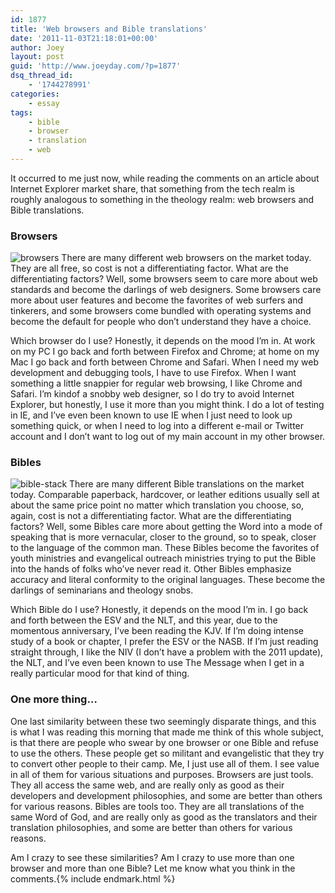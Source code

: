 ```yaml
---
id: 1877
title: 'Web browsers and Bible translations'
date: '2011-11-03T21:18:01+00:00'
author: Joey
layout: post
guid: 'http://www.joeyday.com/?p=1877'
dsq_thread_id:
    - '1744278991'
categories:
    - essay
tags:
    - bible
    - browser
    - translation
    - web
---
```


It occurred to me just now, while reading the comments on an article about Internet Explorer market share, that something from the tech realm is roughly analogous to something in the theology realm: web browsers and Bible translations.

### Browsers

![](http://joeyday.com/wp-content/uploads/2011/11/browsers-150x150.jpg "browsers") There are many different web browsers on the market today. They are all free, so cost is not a differentiating factor. What are the differentiating factors? Well, some browsers seem to care more about web standards and become the darlings of web designers. Some browsers care more about user features and become the favorites of web surfers and tinkerers, and some browsers come bundled with operating systems and become the default for people who don’t understand they have a choice.

Which browser do I use? Honestly, it depends on the mood I’m in. At work on my PC I go back and forth between Firefox and Chrome; at home on my Mac I go back and forth between Chrome and Safari. When I need my web development and debugging tools, I have to use Firefox. When I want something a little snappier for regular web browsing, I like Chrome and Safari. I’m kindof a snobby web designer, so I do try to avoid Internet Explorer, but honestly, I use it more than you might think. I do a lot of testing in IE, and I’ve even been known to use IE when I just need to look up something quick, or when I need to log into a different e-mail or Twitter account and I don’t want to log out of my main account in my other browser.

### Bibles

![](http://joeyday.com/wp-content/uploads/2011/11/bible-stack-150x150.gif "bible-stack") There are many different Bible translations on the market today. Comparable paperback, hardcover, or leather editions usually sell at about the same price point no matter which translation you choose, so, again, cost is not a differentiating factor. What are the differentiating factors? Well, some Bibles care more about getting the Word into a mode of speaking that is more vernacular, closer to the ground, so to speak, closer to the language of the common man. These Bibles become the favorites of youth ministries and evangelical outreach ministries trying to put the Bible into the hands of folks who’ve never read it. Other Bibles emphasize accuracy and literal conformity to the original languages. These become the darlings of seminarians and theology snobs.

Which Bible do I use? Honestly, it depends on the mood I’m in. I go back and forth between the ESV and the NLT, and this year, due to the momentous anniversary, I’ve been reading the KJV. If I’m doing intense study of a book or chapter, I prefer the ESV or the NASB. If I’m just reading straight through, I like the NIV (I don’t have a problem with the 2011 update), the NLT, and I’ve even been known to use The Message when I get in a really particular mood for that kind of thing.

### One more thing…

One last similarity between these two seemingly disparate things, and this is what I was reading this morning that made me think of this whole subject, is that there are people who swear by one browser or one Bible and refuse to use the others. These people get so militant and evangelistic that they try to convert other people to their camp. Me, I just use all of them. I see value in all of them for various situations and purposes. Browsers are just tools. They all access the same web, and are really only as good as their developers and development philosophies, and some are better than others for various reasons. Bibles are tools too. They are all translations of the same Word of God, and are really only as good as the translators and their translation philosophies, and some are better than others for various reasons.

Am I crazy to see these similarities? Am I crazy to use more than one browser and more than one Bible? Let me know what you think in the comments.{% include endmark.html %}